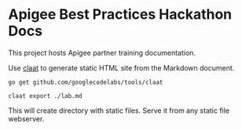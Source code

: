 # Apigee Best Practices Hackathon Docs

This project hosts Apigee partner training documentation.

Use [claat](https://github.com/googlecodelabs/tools) to
generate static HTML site from the Markdown document.

    go get github.com/googlecodelabs/tools/claat

    claat export ./lab.md

This will create directory with static files. Serve it from any static file
webserver.
